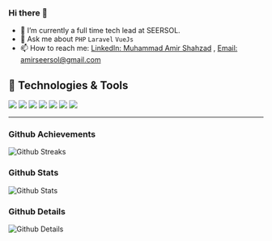 ### Hi there 👋

- 🔭 I’m currently a full time tech lead at SEERSOL.
- 💬 Ask me about `PHP` `Laravel` `VueJs`
- 📫 How to reach me: [LinkedIn: Muhammad Amir Shahzad](https://www.linkedin.com/in/muhammad-amir-shahzad-15a676103/) ,  [Email: amirseersol@gmail.com](mailto:amirseersol@gmail.com)

## 🔧 Technologies & Tools

![](https://img.shields.io/badge/OS-Mac-informational?style=flat&logo=apple&logoColor=white&color=%23942c00)
![](https://img.shields.io/badge/Editor-PhpStorm-informational?style=flat&logo=phpstorm&logoColor=white&color=black)
![](https://img.shields.io/badge/Code-PHP-informational?style=flat&logo=php&logoColor=white&color=black)
![](https://img.shields.io/badge/Code-Laravel-informational?style=flat&logo=laravel&logoColor=red&color=red&labelColor=white)
![](https://img.shields.io/badge/Code-JavaScript-informational?style=flat&logo=javascript&logoColor=%23F7E017&color=%23F7E017)
![](https://img.shields.io/badge/Code-TypeScript-informational?style=flat&logo=typescript&logoColor=blue&color=blue)
![](https://img.shields.io/badge/Extra-Markdown-informational?style=flat&logo=markdown&logoColor=white&color=purple)

---

### Github Achievements

![Github Streaks](https://github-profile-trophy.vercel.app/?username=amirgee007&theme=radical&row=1&column=8)

### Github Stats

![Github Stats](https://github-readme-stats.vercel.app/api?username=amirgee007&hide_border=true&count_private=true&show_icons=true&theme=radical)

### Github Details

![Github Details](https://github-profile-summary-cards.vercel.app/api/cards/profile-details?username=amirgee007&theme=github_dark)
